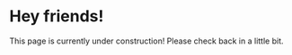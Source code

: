 <html>
<body>
<h1>Hey friends!</h1>
<p>This page is currently under construction! Please check back in a little bit.</p>
</body>
</html>
